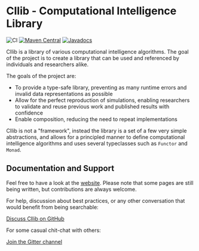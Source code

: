# CIlib - Computational Intelligence Library

![CI](https://github.com/ciren/cilib/workflows/CI/badge.svg?branch=master&event=push)
[![Maven Central](https://img.shields.io/maven-central/v/net.cilib/cilib-core_2.12.svg)](https://maven-badges.herokuapp.com/maven-central/net.cilib/cilib-core_2.12)
[![Javadocs](https://javadoc.io/badge/net.cilib/cilib-core_2.12.svg)](https://javadoc.io/doc/net.cilib/cilib-core_2.12)

CIlib is a library of various computational intelligence
algorithms. The goal of the project is to create a library that can be used
and referenced by individuals and researchers alike.

The goals of the project are:
 * To provide a type-safe library, preventing as many runtime errors and
   invalid data representations as possible
 * Allow for the perfect reproduction of simulations, enabling researchers
   to validate and reuse previous work and published results with confidence
 * Enable composition, reducing the need to repeat implementations

CIlib is not a "framework", instead the library is a set of a few very simple
abstractions, and allows for a principled manner to define computational
intelligence algorithms and uses several typeclasses such as `Functor` and
`Monad`.

## Documentation and Support

Feel free to have a look at the [website](https://cilib.net). Please note that some pages are still being written, but contributions are always welcome.

For help, discussion about best practices, or any other conversation that would benefit from being searchable:

[Discuss CIlib on GitHub](https://github.com/ciren/cilib/discussions)

For some casual chit-chat with others:

[Join the Gitter channel](https://gitter.im/ciren/cilib)

